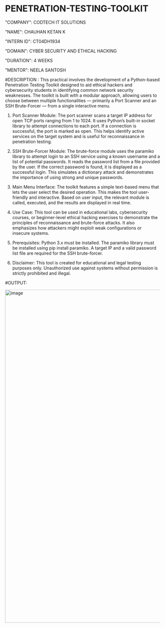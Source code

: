 # PENETRATION-TESTING-TOOLKIT

"COMPANY": CODTECH IT SOLUTIONS

"NAME": CHAUHAN KETAN K

"INTERN ID": CT04DH1934

"DOMAIN": CYBER SECURITY AND ETHICAL HACKING

"DURATION": 4 WEEKS

"MENTOR": NEELA SANTOSH

#DESCRIPTION : This practical involves the development of a Python-based Penetration Testing Toolkit designed to aid ethical hackers and cybersecurity students in identifying common network security weaknesses. The toolkit is built with a modular approach, allowing users to choose between multiple functionalities — primarily a Port Scanner and an SSH Brute-Forcer — from a single interactive menu.

1. Port Scanner Module:
The port scanner scans a target IP address for open TCP ports ranging from 1 to 1024. It uses Python’s built-in socket library to attempt connections to each port. If a connection is successful, the port is marked as open. This helps identify active services on the target system and is useful for reconnaissance in penetration testing.

2. SSH Brute-Forcer Module:
The brute-force module uses the paramiko library to attempt login to an SSH service using a known username and a list of potential passwords. It reads the password list from a file provided by the user. If the correct password is found, it is displayed as a successful login. This simulates a dictionary attack and demonstrates the importance of using strong and unique passwords.

3. Main Menu Interface:
The toolkit features a simple text-based menu that lets the user select the desired operation. This makes the tool user-friendly and interactive. Based on user input, the relevant module is called, executed, and the results are displayed in real time.

4. Use Case:
This tool can be used in educational labs, cybersecurity courses, or beginner-level ethical hacking exercises to demonstrate the principles of reconnaissance and brute-force attacks. It also emphasizes how attackers might exploit weak configurations or insecure systems.

5. Prerequisites:
Python 3.x must be installed.
The paramiko library must be installed using pip install paramiko.
A target IP and a valid password list file are required for the SSH brute-forcer.

6. Disclaimer:
This tool is created for educational and legal testing purposes only. Unauthorized use against systems without permission is strictly prohibited and illegal.

#OUTPUT:

<img width="1920" height="1080" alt="image" src="https://github.com/user-attachments/assets/d02316b9-2fa8-4a74-acdc-3745c3cc1f86" />


